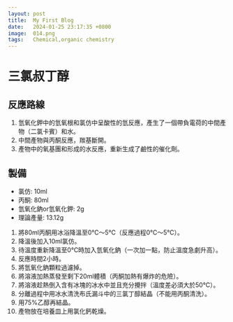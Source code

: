 ```yaml
---
layout: post
title:  My First Blog
date:   2024-01-25 23:17:35 +0800
image:  014.png
tags:   Chemical,organic chemistry
---
```

# 三氯叔丁醇

## 反應路線
1. 氫氧化鉀中的氫氧根和氯仿中呈酸性的氫反應，產生了一個帶負電荷的中間產物（二氯卡賓）和水。
2. 中間產物與丙酮反應，羰基斷開。
3. 產物中的氧基團和形成的水反應，重新生成了鹼性的催化劑。

## 製備
- 氯仿: 10ml
- 丙酮: 80ml
- 氫氧化鈉or氫氧化鉀: 2g
- 理論產量: 13.12g

1. 將80ml丙酮用冰浴降溫至0℃～5℃（反應過程0℃～5℃）。
2. 降溫後加入10ml氯仿。
3. 待溫度重新降溫至0℃時加入氫氧化鈉（一次加一點，防止溫度急劇升高）。
4. 反應時間2小時。
5. 將氫氧化鈉顆粒過濾掉。
6. 將溶液加熱蒸發至剩下20ml體積（丙酮加熱有爆炸的危險）。
7. 將溶液趁熱倒入含有冰塊的冰水中並且充分攪拌（溫度差必須大於50℃）。
8. 分離過程中用冰水清洗布氏漏斗中的三氯丁醇結晶（不能用丙酮清洗）。
9. 用75%乙醇再結晶。
10. 產物放在培養皿上用氯化鈣乾燥。